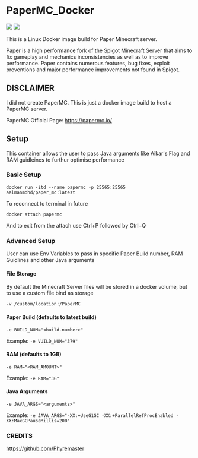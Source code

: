 # PaperMC_Docker

<a target="_blank" href="https://github.com/AalmanMohd/PaperMC_Docker"><img src="https://img.shields.io/github/last-commit/AalmanMohd/PaperMC_Docker" /></a> <a target="_blank" href="https://hub.docker.com/r/aalmanmohd/paper_mc"><img src="https://img.shields.io/docker/v/aalmanmohd/paper_mc/latest?label=docker%20image%20ver." /></a>

This is a Linux Docker image build for Paper Minecraft server.

Paper is a high performance fork of the Spigot Minecraft Server that aims to fix gameplay and mechanics inconsistencies as well as to improve performance. Paper contains numerous features, bug fixes, exploit preventions and major performance improvements not found in Spigot.

## DISCLAIMER
I did not create PaperMC. This is just a docker image build to host a PaperMC server.

PaperMC Official Page: https://papermc.io/

## Setup

This container allows the user to pass Java arguments like Aikar's Flag and RAM guidleines to furthur optimise performance

### Basic Setup

```docker run -itd --name papermc -p 25565:25565 aalmanmohd/paper_mc:latest```

To reconnect to terminal in future

```docker attach papermc```

And to exit from the attach use Ctrl+P followed by Ctrl+Q

### Advanced Setup

User can use Env Variables to pass in specific Paper Build number, RAM Guidlines and other Java arguments

#### File Storage

By default the Minecraft Server files will be stored in a docker volume, but to use a custom file bind as storage

```-v /custom/location:/PaperMC```


#### Paper Build (defaults to latest build)

```-e BUILD_NUM="<build-number>"```

Example:
```-e VUILD_NUM="379"```

#### RAM (defaults to 1GB)

```-e RAM="<RAM_AMOUNT>"```

Example:
```-e RAM="3G"```

#### Java Arguments

```-e JAVA_ARGS="<arguments>"```

Example:
```-e JAVA_ARGS="-XX:+UseG1GC -XX:+ParallelRefProcEnabled -XX:MaxGCPauseMillis=200"```


### CREDITS

https://github.com/Phyremaster
